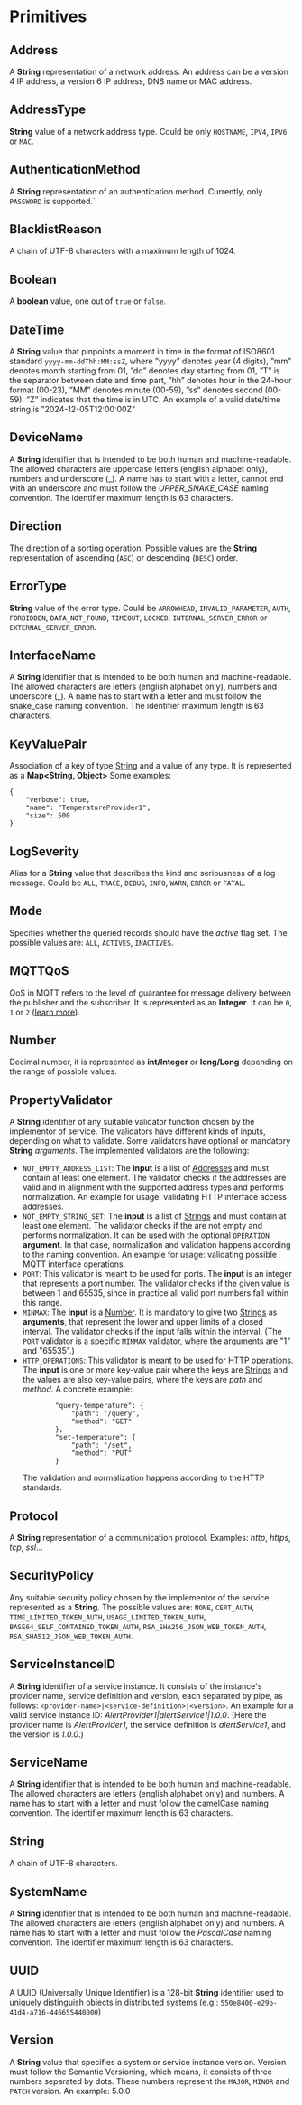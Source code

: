 # Primitives

## Address 

A **String** representation of a network address. An address can be a version 4 IP address, a version 6 IP address, DNS name or MAC address.

## AddressType

**String** value of a network address type. Could be only `HOSTNAME`, `IPV4`, `IPV6` or `MAC`.

## AuthenticationMethod

A **String** representation of an authentication method. Currently, only `PASSWORD` is supported.`

## BlacklistReason

A chain of UTF-8 characters with a maximum length of 1024.

## Boolean

A **boolean** value, one out of `true` or `false`.

## DateTime

A **String** value that pinpoints a moment in time in the format of ISO8601 standard `yyyy-mm-ddThh:MM:ssZ`, where ”yyyy” denotes
year (4 digits), ”mm” denotes month starting from 01, ”dd” denotes day starting from 01, ”T” is the separator
between date and time part, ”hh” denotes hour in the 24-hour format (00-23), ”MM” denotes minute (00-59),
”ss” denotes second (00-59). ”Z” indicates that the time is in UTC. An example of a valid date/time string is
”2024-12-05T12:00:00Z”

## DeviceName

A **String** identifier that is intended to be both human and machine-readable. The allowed characters are uppercase letters (english alphabet only), numbers and underscore (\_). A name has to start with a letter, cannot end with an underscore and must follow the _UPPER\_SNAKE\_CASE_ naming convention. The identifier maximum length is 63 characters.

## Direction
The direction of a sorting operation. Possible values are the **String** representation of ascending (`ASC`) or descending (`DESC`) order.

## ErrorType

**String** value of the error type. Could be `ARROWHEAD`, `INVALID_PARAMETER`, `AUTH`, `FORBIDDEN`, `DATA_NOT_FOUND`,
`TIMEOUT`, `LOCKED`, `INTERNAL_SERVER_ERROR` or `EXTERNAL_SERVER_ERROR`.

## InterfaceName

A **String** identifier that is intended to be both human and machine-readable. The allowed characters are letters (english alphabet only), numbers and underscore (_). A name has to start with a letter and must follow the snake_case naming convention. The identifier maximum length is 63 characters.

## KeyValuePair

Association of a key of type [String](#string) and a value of any type. It is represented as a **Map<String, Object\>** Some examples:
```
{
    "verbose": true,
    "name": "TemperatureProvider1",
    "size": 500
}
```

## LogSeverity

Alias for a **String** value that describes the kind and seriousness of a log message. Could be `ALL`, `TRACE`, `DEBUG`, `INFO`, `WARN`, `ERROR` or `FATAL`.

## Mode

Specifies whether the queried records should have the _active_ flag set. The possible values are: `ALL`, `ACTIVES`, `INACTIVES`.

## MQTTQoS

QoS in MQTT refers to the level of guarantee for message delivery between the publisher and the subscriber. It is represented as an **Integer**. It can be `0`, `1` or `2` ([learn more](https://www.hivemq.com/blog/mqtt-essentials-part-6-mqtt-quality-of-service-levels/)).

## Number

Decimal number, it is represented as **int/Integer** or **long/Long** depending on the range of possible values.

## PropertyValidator

A **String** identifier of any suitable validator function chosen by the implementor of service. The validators have different kinds of inputs, depending on what to validate. Some validators have optional or mandatory **String** *arguments*. The implemented validators are the following:

- `NOT_EMPTY_ADDRESS_LIST`: The **input** is a list of [Addresses](#address) and must contain at least one element. The validator checks if the addresses are valid and in alignment with the supported address types and performs normalization. An example for usage: validating HTTP interface access addresses.
- `NOT_EMPTY_STRING_SET`: The **input** is a list of [Strings](#string) and must contain at least one element. The validator checks if the are not empty and performs normalization. It can be used with the optional `OPERATION` **argument**. In that case, normalization and validation happens according to the naming convention. An example for usage: validating possible MQTT interface operations.
- `PORT`: This validator is meant to be used for ports. The **input** is an integer that represents a port number. The validator checks if the given value is between 1 and 65535, since in practice all valid port numbers fall within this range.
- `MINMAX`: The **input** is a [Number](#number). It is mandatory to give two [Strings](#string) as **arguments**, that represent the lower and upper limits of a closed interval. The validator checks if the input falls within the interval. (The `PORT` validator is a specific `MINMAX` validator, where the arguments are "1" and "65535".)
- `HTTP_OPERATIONS`: This validator is meant to be used for HTTP operations. The **input** is one or more key-value pair where the keys are [Strings](#string) and the values are also key-value pairs, where the keys are _path_ and _method_. A concrete example:
    ```
            "query-temperature": {
                "path": "/query",
                "method": "GET"
            },
            "set-temperature": {
                "path": "/set",
                "method": "PUT"
            }
    ```
    The validation and normalization happens according to the HTTP standards.

  
## Protocol

A **String** representation of a communication protocol. Examples: _http_, _https_, _tcp_, _ssl_...

## SecurityPolicy

Any suitable security policy chosen by the implementor of the service represented as a **String**. The possible values are: `NONE`, `CERT_AUTH`, `TIME_LIMITED_TOKEN_AUTH`, `USAGE_LIMITED_TOKEN_AUTH`, `BASE64_SELF_CONTAINED_TOKEN_AUTH`, `RSA_SHA256_JSON_WEB_TOKEN_AUTH`, `RSA_SHA512_JSON_WEB_TOKEN_AUTH`.

## ServiceInstanceID

A **String** identifier of a service instance. It consists of the instance's provider name, service definition and version, each separated by pipe, as follows: `<provider-name>|<service-definition>|<version>`. An example for a valid service instance ID: _AlertProvider1|alertService1|1.0.0_. (Here the provider name is _AlertProvider1_, the service definition is _alertService1_, and the version is _1.0.0_.)

## ServiceName
A **String** identifier that is intended to be both human and machine-readable. The allowed characters are letters (english alphabet only) and numbers. A name has to start with a letter and must follow the camelCase naming convention. The identifier maximum length is 63 characters.

## String

A chain of UTF-8 characters.

## SystemName

A **String** identifier that is intended to be both human and machine-readable. The allowed characters are letters (english alphabet only) and numbers. A name has to start with a letter and must follow the _PascalCase_ naming convention. The identifier maximum length is 63 characters.

## UUID

A UUID (Universally Unique Identifier) is a 128-bit **String** identifier used to uniquely distinguish objects in distributed systems (e.g.: `550e8400-e29b-41d4-a716-446655440000`)

## Version

A **String** value that specifies a system or service instance version. Version must follow the Semantic Versioning, which means, it consists of three numbers separated by dots. These numbers represent the `MAJOR`, `MINOR` and `PATCH` version. An example: 5.0.0